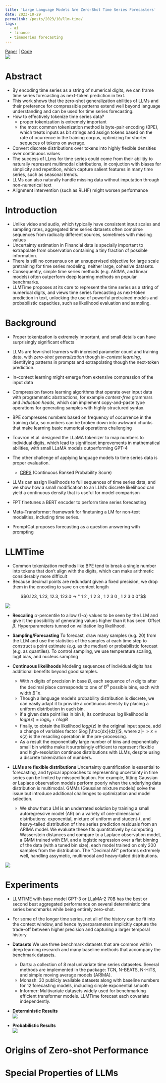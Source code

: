```yaml
---
title: 'Large Language Models Are Zero-Shot Time Series Forecasters'
date: 2023-10-29
permalink: /posts/2023/10/llm-time/
tags:
  - ai
  - finance
  - timeseries forecasting
---
```


[Paper](https://arxiv.org/abs/2310.07820) | 
[Code](https://github.com/ngruver/llmtime)
<img src='/images/posts/2023-10-llm-time/fig1.png' style='display:block; margin:auto;'>


Abstract
======
- By encoding time series as a string of numerical digits, we can frame time series forecasting as next-token prediction in text.
- This work shows that the zero-shot generalization abilities of LLMs and their preference for compressible patterns extend well beyond language understanding and can be used for time series forecasting.
- How to effectively tokenize time series data?
  - proper tokenization is extremely important
  - the most common tokenization method is byte-pair encoding (BPE), which treats inputs as bit strings and assign tokens based on the rate of ocurrence in the training corpus, optimizing for shorter sequeces of tokens on average.
- Convert discrete distributions over tokens into highly flexible densities over continuous values
- The success of LLms for time series could come from their abilitiy to naturally represent multimodal distributions, in conjuction with biases for simplicity and repetition, which capture salient features in many time series, such as seasonal trends.
- LLMs can also naturally handle missing data without imputation through non-numerical text
- Alignment intervention (such as RLHF) might worsen performance


Introduction
======
- Unlike video and audio, which typically have consistent input scales and sampling rates, aggregated time series datasets often compirse sequences from radically different sources, sometimes with missing values
- Uncertainty estimation in Financial data is specially important to extrapolate from observation containing a tiny fraction of possible information.
- There is still no consensus on an unsupervised objective for large scale pretraining for time series modeling, neither large, cohesive datasets.
- Consequently, simple time series methods (e.g. ARIMA, and linear models) often outperform deep learning methods on popular benchmarks.
- LLMTime proposes at its core to represent the time series as a string of numerical digits, and views time series forecasting as next-token prediction in text, unlocking the use of powerful pretrained models and probabilistic capacities, such as likelihood evaluation and sampling.


Background
======
- Proper tokenization is extremely important, and small details can have surprisingly significant effects
- LLMs are few-shot learners with incresed parameter count and training data, with *zero-shot generalization* though *in-context learning*, identifying patterns in prompts and extrapolating though the next-token prediction.
- In-context learning might emerge from extensive compression of the input data
- Compression favors learning algorithms that operate over input data with programmatic abstractions, for example *context-free* grammars and *induction heads*, which can implement copy-and-paste type operations for generating samples with highly structured syntax.
- BPE compresses numbers based on frequency of occurrence in the training data, so numbers can be broken down into awkward chunks that make learning basic numerical operations challenging
- Touvron et al. designed the LLaMA tokenizer to map numbers to individual digits, which lead to significant improvements in mathematical abilities, with small LLaMA models outperforming GPT-4
- The other challenge of applying language models to time series data is proper evaluation.
  - [CRPS](https://www.lokad.com/continuous-ranked-probability-score) (Continuous Ranked Probability Score)
- LLMs can assign likelihoods to full sequences of time series data, and we show how a small modification to an LLM’s discrete likelihood can yield a continuous density that is useful for model comparison

- FPT finetunes a BERT encoder to perform time series forecasting
- Meta-Transformer: framework for finetuning a LM for non-text modalities, including time series.
- PromptCat proposes forecasting as a question answering with prompting


LLMTime
======
- Common tokenization methods like BPE tend to break a single number into tokens that don’t align with the digits, which can make arithmetic considerably more difficult
- Because decimal points are redundant given a fixed precision, we drop them in the encoding to save on context length

$$0.123, 1.23, 12.3, 123.0 → " 1 2 , 1 2 3 , 1 2 3 0 , 1 2 3 0 0"$$

<img src='/images/posts/2023-10-llm-time/fig2.png' style='display:block; margin:auto;'>

- **Rescaling** $\alpha$-percentile to allow (1-$\alpha$) values to be seen by the LLM and give it the possibility of generating values higher than it has seen. Offset $\beta$. Hyperparameters tunned on validation log likelihood.

- **Sampling/Forecasting** To forecast, draw many samples (e.g. 20) from the LLM and use the statistics of the samples at each time step to construct a point estimate (e.g. as the median) or probabilistic forecast (e.g. as quantiles). To control sampling, we use temperature scaling, logit bias, and nucleus sampling

- **Continuous likelihoods** Modeling sequences of individual digits has additional benefits beyond good samples.
  - With $n$ digits of precision in base $B$, each sequence of $n$ digits after the decimal place corresponds to one of $B^n$ possible bins, each with width $B^-n$.
  - Though a language model’s probability distribution is discrete, we can easily adapt it to provide a continuous density by placing a uniform distribution in each bin.
  - if a given data point lies in bin k, its continuous log likelihood is $log p(x) = log p_k + n log B$
  - finally, to obtain the likelihood $log p(z)$ in the original input space, add a change of variables factor $log |\frac{dx}{dz}|$, where $z |-> x = s(z)$ is the resacling operation in the pre-processing.
  - As a result the exponentially large number of bins and exponentially small bin widths make it surprisingly efficient to represent flexible and high-resolution continuos distributions with LLMs, despite using a discrete tokenization of numbers.

- **LLMs are flexible distributions** Uncertainty quantification is essential to forecasting, and typical approaches to representing uncertainty in time series can be limited by misspecification. For example, fitting Gaussian or Laplace observation models perform poorly when the underlying data distribution is multimodal. GMMs (Gaussian mixture models) solve the issue but introduce additional challenges to optimization and model selection.
  - We show that a LM is an underrated solution by training a small autoregressive model (AR) on a variety of one-dimensional distributions: exponential, mixture of uniform and student-t, and heavy-tailed distribution of time series prediction residuals from an ARIMA model. We evaluate these fits quantitatively by computing Wasserstein distances and compare to a Laplace observation model, a GMM trained with EM, and a logistic regression over a flat binning of the data (with a tuned bin size), each model trained on only 200 samples from the distribution. The "Decimal AR" performs extremely well, handling assymetic, multimodal and heavy-tailed distributions.

<img src='/images/posts/2023-10-llm-time/fig3.png' style='display:block; margin:auto;'>


Experiments
======
- LLMTIME with base model GPT-3 or LLaMA-2 70B has the best or second best aggregated performance on several deterministic time series benchmarks while being entirely zero-shot.

- For some of the longer time series, not all of the history can be fit into the context window, and hence hyperparameters implicitly capture the trade-off between higher precision and capturing a larger temporal history

- **Datasets** We use three benchmark datasets that are common within deep learning research and many baseline methods that accompany the benchmark datasets.
  - Darts: a collection of 8 real univariate time series datasetes. Several methods are implemented in the package: TCN, N-BEATS, N-HiTS, and simple moving average models (ARIMA).
  - Monash: 30 publicly available datasets along with baseline numbers for 12 forecasting models, including simple exponential smooth
  - Informer: Multivariate datasets widely used for benchmarking efficient transformer models. LLMTime forecast each covariate independently.

- **Deterministic Results**
  <img src='/images/posts/2023-10-llm-time/fig4.png' style='display:block; margin:auto;'>

- **Probabilistic Results**
  <img src='/images/posts/2023-10-llm-time/fig5.png' style='display:block; margin:auto;'>


Origins of Zero-shot Performance
======


Special Properties of LLMs
======